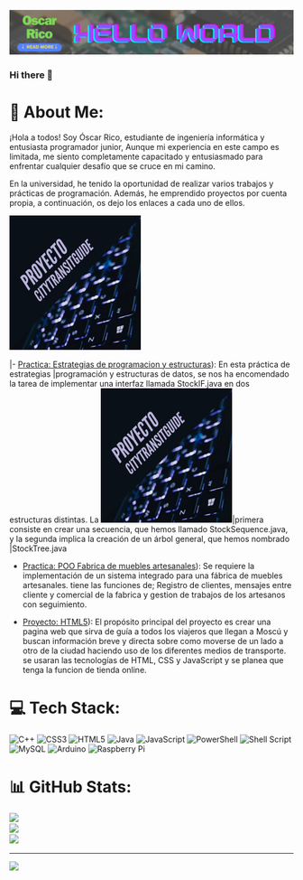 
<!--
**RicoCodetech/RicoCodetech** is a ✨ _special_ ✨ repository because its `README.md` (this file) appears on your GitHub profile.

Here are some ideas to get you started:

- 🔭 I’m currently working on ...
- 🌱 I’m currently learning ...
- 👯 I’m looking to collaborate on ...
- 🤔 I’m looking for help with ...
- 💬 Ask me about ...
- 📫 How to reach me: ...
- 😄 Pronouns: ...
- ⚡ Fun fact: ...
-->
![imagen banner](/img/banner.png)

### Hi there 👋

# 💫 About Me:

¡Hola a todos! Soy Óscar Rico, estudiante de ingeniería informática y entusiasta programador junior, Aunque mi experiencia en este campo es limitada, me siento completamente capacitado y entusiasmado para enfrentar cualquier desafío que se cruce en mi camino.

En la universidad, he tenido la oportunidad de realizar varios trabajos y prácticas de programación. Además, he emprendido proyectos por cuenta propia, a continuación, os dejo los enlaces a cada uno de ellos.


![imagen banner](/img/cityTransportGuide.png)

|- [Practica: Estrategias de programacion y estructuras](https://github.com/RicoCodetech/Estructuras_de_datos)): En esta práctica de estrategias |programación y estructuras de datos, se nos ha encomendado la tarea de implementar una interfaz llamada StockIF.java en dos estructuras distintas. La ![imagen banner](/img/cityTransportGuide.png)|primera consiste en crear una secuencia, que hemos llamado StockSequence.java, y la segunda implica la creación de un árbol general, que hemos nombrado |StockTree.java

- [Practica: POO Fabrica de muebles artesanales](https://github.com/RicoCodetech/Fabrica-artesanal)): Se requiere la implementación de un sistema integrado para una fábrica de muebles artesanales. tiene las funciones de; Registro de clientes, mensajes entre cliente y comercial de la fabrica y gestion de trabajos de los artesanos con seguimiento.

- [Proyecto: HTML5](https://github.com/RicoCodetech/web_guia_moscu)): El propósito principal del proyecto es crear una pagina web que sirva de guía a todos los viajeros que llegan a Moscú y buscan información breve y directa sobre como moverse de un lado a otro de la ciudad haciendo uso de los diferentes medios de transporte. se usaran las tecnologías de HTML, CSS y JavaScript y se planea que tenga la funcion de tienda online.


# 💻 Tech Stack:
![C++](https://img.shields.io/badge/c++-%2300599C.svg?style=for-the-badge&logo=c%2B%2B&logoColor=white) ![CSS3](https://img.shields.io/badge/css3-%231572B6.svg?style=for-the-badge&logo=css3&logoColor=white) ![HTML5](https://img.shields.io/badge/html5-%23E34F26.svg?style=for-the-badge&logo=html5&logoColor=white) ![Java](https://img.shields.io/badge/java-%23ED8B00.svg?style=for-the-badge&logo=openjdk&logoColor=white) ![JavaScript](https://img.shields.io/badge/javascript-%23323330.svg?style=for-the-badge&logo=javascript&logoColor=%23F7DF1E) ![PowerShell](https://img.shields.io/badge/PowerShell-%235391FE.svg?style=for-the-badge&logo=powershell&logoColor=white) ![Shell Script](https://img.shields.io/badge/shell_script-%23121011.svg?style=for-the-badge&logo=gnu-bash&logoColor=white) ![MySQL](https://img.shields.io/badge/mysql-%2300000f.svg?style=for-the-badge&logo=mysql&logoColor=white) ![Arduino](https://img.shields.io/badge/-Arduino-00979D?style=for-the-badge&logo=Arduino&logoColor=white) ![Raspberry Pi](https://img.shields.io/badge/-RaspberryPi-C51A4A?style=for-the-badge&logo=Raspberry-Pi)
# 📊 GitHub Stats:
![](https://github-readme-stats.vercel.app/api?username=RicoCodetech&theme=prussian&hide_border=false&include_all_commits=false&count_private=false)<br/>
![](https://github-readme-streak-stats.herokuapp.com/?user=RicoCodetech&theme=prussian&hide_border=false)<br/>
![](https://github-readme-stats.vercel.app/api/top-langs/?username=RicoCodetech&theme=prussian&hide_border=false&include_all_commits=false&count_private=false&layout=compact)

---
[![](https://visitcount.itsvg.in/api?id=RicoCodetech&icon=0&color=0)](https://visitcount.itsvg.in)

<!-- Proudly created with GPRM ( https://gprm.itsvg.in ) -->
